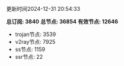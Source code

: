 更新时间2024-12-31 20:54:33

**总订阅: 3840**
**总节点: 36854**
**有效节点: 12646**
- trojan节点: 3539
- v2ray节点: 7925
- ss节点: 1159
- ssr节点: 22
